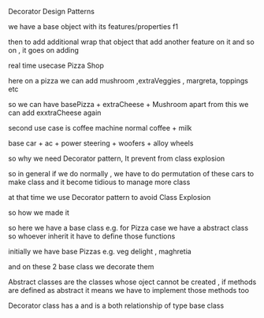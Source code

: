 Decorator Design Patterns

we have a base object with its features/properties f1

then to add additional wrap that object that add another feature on it and so on , it goes on adding

real time usecase 
Pizza Shop 

here on a pizza we can add mushroom ,extraVeggies , margreta, toppings etc

so we can have basePizza + extraCheese + Mushroom 
apart from this we can add exxtraCheese again

second use case is coffee machine
normal coffee + milk 


base car + ac + power steering + woofers + alloy wheels 

so why we need Decorator pattern,
It prevent from class explosion

so in general if we do normally , 
we have to do permutation of these cars to make class and it become tidious to manage more class 


at that time we use Decorator pattern to avoid Class Explosion



so how we made it

so here we have a base class
e.g. for Pizza case
we have a abstract class 
so whoever inherit it have to define those functions

initially we have base Pizzas
e.g. veg delight , maghretia

and on these 2 base class we decorate them 

Abstract classes are the classes  whose oject cannot be created , if methods are defined as abstract it means we have to implement those methods too

Decorator class has a and is a both relationship of type base class

